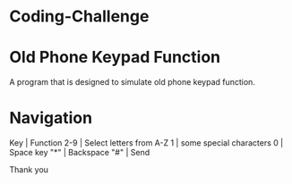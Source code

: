 # Coding-Challenge
# Old Phone Keypad Function
  A program that is designed to simulate old phone keypad function.
# Navigation
  Key         | Function
  2-9         | Select letters from A-Z
  1           | some special characters
  0           | Space key
 "*"          | Backspace
 "#"          | Send

  Thank you

